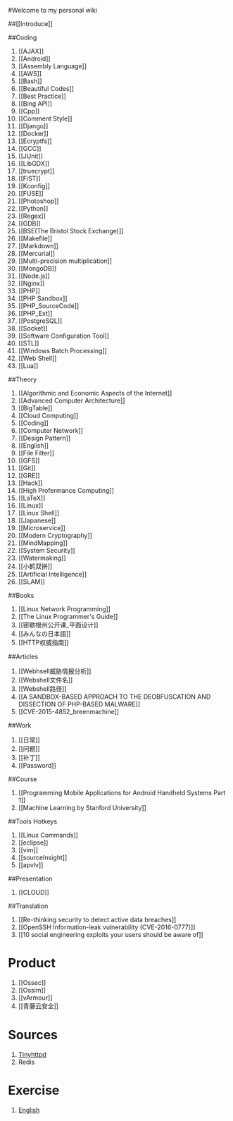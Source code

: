 #Welcome to my personal wiki

##[[Introduce]]

##Coding

1. [[AJAX]]
1. [[Android]]
1. [[Assembly Language]]
1. [[AWS]]
1. [[Bash]]
1. [[Beautiful Codes]]
1. [[Best Practice]]
1. [[Bing API]]
1. [[Cpp]]
1. [[Comment Style]]
1. [[Django]]
1. [[Docker]]
1. [[Ecryptfs]]
1. [[GCC]]
1. [[JUnit]]
1. [[LibGDX]]
1. [[truecrypt]]
1. [[FiST]]
1. [[Kconfig]]
1. [[FUSE]]
1. [[Photoshop]]
1. [[Python]]
1. [[Regex]]
1. [[GDB]]
1. [[BSE(The Bristol Stock Exchange)]]
1. [[Makefile]]
1. [[Markdown]]
1. [[Mercurial]]
1. [[Multi-precision multiplication]]
1. [[MongoDB]]
1. [[Node.js]]
1. [[Nginx]]
1. [[PHP]]
1. [[PHP Sandbox]]
1. [[PHP_SourceCode]]
1. [[PHP_Ext]]
1. [[PostgreSQL]]
1. [[Socket]]
1. [[Software Configuration Tool]]
1. [[STL]]
1. [[Windows Batch Processing]]
1. [[Web Shell]]
1. [[Lua]]

##Theory

1. [[Algorithmic and Economic Aspects of the Internet]]
1. [[Advanced Computer Architecture]]
1. [[BigTable]]
1. [[Cloud Computing]]
1. [[Coding]]
1. [[Computer Network]]
1. [[Design Pattern]]
1. [[English]]
1. [[File Filter]]
1. [[GFS]]
1. [[Git]]
1. [[GRE]]
1. [[Hack]]
1. [[High Profermance Computing]]
1. [[LaTeX]]
1. [[Linux]]
1. [[Linux Shell]]
1. [[Japanese]]
1. [[Microservice]]
1. [[Modern Cryptography]]
1. [[MindMapping]]
1. [[System Security]]
1. [[Watermaking]]
1. [[小鹤双拼]]
1. [[Artificial Intelligence]]
1. [[SLAM]]

##Books

1. [[Linux Network Programming]]
1. [[The Linux Programmer's Guide]]
1. [[密歇根州公开课_平面设计]]
1. [[みんなの日本語]]
1. [[HTTP权威指南]]

##Articles

1. [[Webhsell威胁情报分析]]
1. [[Webshell文件名]]
1. [[Webshell路径]]
1. [[A SANDBOX-BASED APPROACH TO THE DEOBFUSCATION AND DISSECTION OF PHP-BASED MALWARE]]
1. [[CVE-2015-4852_breenmachine]]

##Work

1. [[日常]]
1. [[问题]]
1. [[补丁]]
1. [[Password]]

##Course

1. [[Programming Mobile Applications for Android Handheld Systems Part 1]]
1. [[Machine Learning by Stanford University]]

##Tools Hotkeys

1. [[Linux Commands]]
1. [[eclipse]]
1. [[vim]]
1. [[sourceInsight]]
1. [[apvlv]]

##Presentation

1. [[CLOUD]]

##Translation

1. [[Re-thinking security to detect active data breaches]]
1. [[OpenSSH Information-leak vulnerability (CVE-2016-0777)]]
1. [[10 social engineering exploits your users should be aware of]]

# Product

1. [[Ossec]]
1. [[Ossim]]
1. [[vArmour]]
1. [[青藤云安全]]

# Sources

1. [Tinyhttpd](Tinyhttpd)
1. Redis

# Exercise

1. [English](English)
